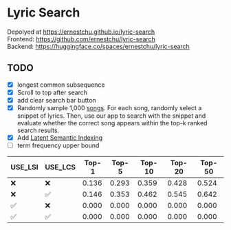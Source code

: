 # Lyric Search

Depolyed at https://ernestchu.github.io/lyric-search  
Frontend: https://github.com/ernestchu/lyric-search  
Backend: https://huggingface.co/spaces/ernestchu/lyric-search

## TODO
- [x] longest common subsequence
- [x] Scroll to top after search
- [x] add clear search bar button
- [x] Randomly sample 1,000 [songs](https://huggingface.co/datasets/ernestchu/lrclib-20250319/viewer/random-1k). For each song, randomly select a snippet of lyrics. Then, use our app to search with the snippet and evaluate whether the correct song appears within the top-k ranked search results.
- [x] Add [Latent Semantic Indexing](https://radimrehurek.com/gensim/auto_examples/core/run_topics_and_transformations.html)
- [ ] term frequency upper bound

| USE_LSI | USE_LCS | Top-1 | Top-5 | Top-10 | Top-20 | Top-50 |
|---------|---------|-------|-------|--------|--------|--------|
| ❌      | ❌      | 0.136 | 0.293 | 0.359  | 0.428  | 0.524  |
| ❌      | ✅      | 0.146 | 0.353 | 0.462  | 0.545  | 0.642  |
| ✅      | ❌      | 0.000 | 0.000 | 0.000  | 0.000  | 0.000  |
| ✅      | ✅      | 0.000 | 0.000 | 0.000  | 0.000  | 0.000  |


